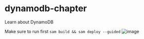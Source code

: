 # dynamodb-chapter
Learn about DynamoDB

Make sure to run first `sam build && sam deploy --guided`
![image](https://user-images.githubusercontent.com/110536677/189492540-93fef957-793a-4202-81b3-e7335b53912c.png)
